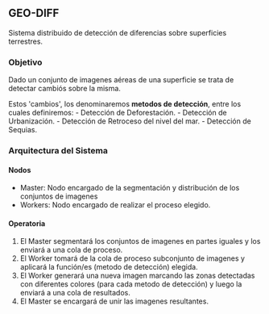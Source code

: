 ## GEO-DIFF

Sistema distribuido de detección de diferencias sobre superficies terrestres. 

### Objetivo

Dado un conjunto de imagenes aéreas de una superficie se trata de detectar cambiós sobre la misma. 

Estos 'cambios', los denominaremos **metodos de detección**, entre los cuales definiremos:
	- Detección de Deforestación.
	- Detección de Urbanización.
	- Detección de Retroceso del nivel del mar. 
	- Detección de Sequias.

### Arquitectura del Sistema

#### Nodos

- Master: Nodo encargado de la segmentación y distribución de los conjuntos de imagenes 
- Workers: Nodo encargado de realizar el proceso elegido.

#### Operatoria

1. El Master segmentará los conjuntos de imagenes en partes iguales y  los enviará a una cola de proceso.
2. El Worker tomará de la cola de proceso subconjunto de imagenes y aplicará la función/es (metodo de detección) elegida. 
3. El Worker generará una nueva imagen marcando las zonas detectadas con diferentes colores (para cada metodo de detección) y luego la enviará a una cola de resultados.
4. El Master se encargará de unir las imagenes resultantes.
	  
